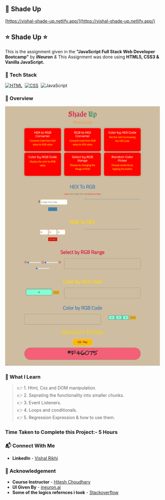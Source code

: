 ## 🔗 Shade Up
[https://vishal-shade-up.netlify.app/](https://vishal-shade-up.netlify.app/)


## ⭐ Shade Up ⭐

This is the assignment given in the **"JavaScript Full Stack Web Developer Bootcamp"** by **iNeuron** *&* This Assignment was done using **HTML5, CSS3 & Vanilla JavaScript.**


### 📌 Tech Stack

[![HTML](https://img.shields.io/badge/html5%20-%23E34F26.svg?&style=for-the-badge&logo=html5&logoColor=white)](https://github.com/pk170970)&nbsp; [![CSS](https://img.shields.io/badge/css3%20-%231572B6.svg?&style=for-the-badge&logo=css3&logoColor=white)](https://github.com/pk170970)&nbsp; ![JavaScript](https://img.shields.io/badge/javascript-%23323330.svg?style=for-the-badge&logo=javascript&logoColor=%23F7DF1E)


### 📌 Overview 


![PROJECT-SCREENSHOT](./vishal-shade-up.netlify.app_.png)


### 📌 What I Learn

> 👉 1. Html, Css and DOM manipulation. <br>
  👉 2. Seprating the functionality into smaller chunks. <br>
  👉 3. Event Listeners. <br>
  👉 4. Loops and conditionals. <br>
  👉 5. Regression Expression & how to use them. <br>


### Time Taken to Complete this Project:- 5 Hours

### 📬 Connect With Me

- **LinkedIn** - [Vishal Rikhi](https://www.linkedin.com/in/vishal-rikhi/)

### 📌 Acknowledgement

- **Course Instructor** - [Hitesh Choudhary](https://www.linkedin.com/in/hiteshchoudhary/)
- **UI Given By** - [ineuron.ai](https://ineuron.ai/)
- **Some of the logics refernces i took** - [Stackoverflow](https://stackoverflow.com/questions/5623838/rgb-to-hex-and-hex-to-rgb)


